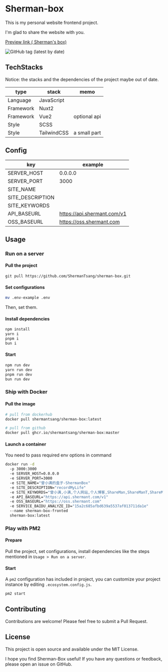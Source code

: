 # Sherman-box

This is my personal website frontend project.

I'm glad to share the website with you.

[Preview link ( Sherman's box)](https://shermant.com)

![GitHub tag (latest by date)](https://img.shields.io/github/v/tag/ShermanTsang/sherman-box?label=version)

## TechStacks

Notice: the stacks and the dependencies of the project maybe out of date.

| type      | stack       | memo         |
|-----------|-------------|--------------|
| Language  | JavaScript  |              |
| Framework | Nuxt2       |              |
| Framework | Vue2        | optional api |
| Style     | SCSS        |              |
| Style     | TailwindCSS | a small part |

## Config

| key              | example                     |
|------------------|-----------------------------|
| SERVER_HOST      | 0.0.0.0                     |
| SERVER_PORT      | 3000                        |
| SITE_NAME        | <string>                    |
| SITE_DESCRIPTION | <string>                    |
| SITE_KEYWORDS    | <string>                    |
| API_BASEURL      | https://api.shermant.com/v1 |
| OSS_BASEURL      | https://oss.shermant.com    |

## Usage

### Run on a server

#### Pull the project
```git
git pull https://github.com/ShermanTsang/sherman-box.git
```

#### Set configurations
```bash
mv .env-example .env
```
Then, set them.

#### Install dependencies
```bash
npm install
yarn i
pnpm i
bun i
```

#### Start
```bash
npm run dev
yarn run dev
pnpm run dev
bun run dev
```

### Ship with Docker

#### Pull the image
```bash
# pull from dockerhub
docker pull shermantsang/sherman-box:latest

# pull from github
docker pull ghcr.io/shermantsang/sherman-box:master
```
#### Launch a container

You need to pass required env options in command

```bash
docker run -d 
  -p 3000:3000 
  -e SERVER_HOST=0.0.0.0 
  -e SERVER_PORT=3000 
  -e SITE_NAME="曾小满的盒子-ShermanBox" 
  -e SITE_DESCRIPTION="recordMyLife" 
  -e SITE_KEYWORDS="曾小满,小满,个人网站,个人博客,ShareMan,ShareManT,ShareManTsang,ShermanT" 
  -e API_BASEURL="https://api.shermant.com/v1" 
  -e OSS_BASEURL="https://oss.shermant.com" 
  -e SERVICE_BAIDU_ANALYZE_ID="15a2c685afbd639a5537af013711da1e" 
  --name sherman-box-fronted 
  sherman-box:latest
  ```

### Play with PM2

#### Prepare
Pull the project, set configurations, install dependencies like the steps mentioned in `Usage > Run on a server`.

#### Start
A `pm2` configuration has included in project, you can customize your project instance by editing `.ecosystem.config.js`.

```bash
pm2 start
```


## Contributing
Contributions are welcome! Please feel free to submit a Pull Request.

## License
This project is open source and available under the MIT License.

I hope you find Sherman-Box useful! If you have any questions or feedback, please open an issue on GitHub.

